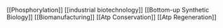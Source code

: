[[Phosphorylation]]
[[industrial biotechnology]]
[[Bottom-up Synthetic Biology]]
[[Biomanufacturing]]
[[Atp Conservation]]
[[Atp Regeneration]]
